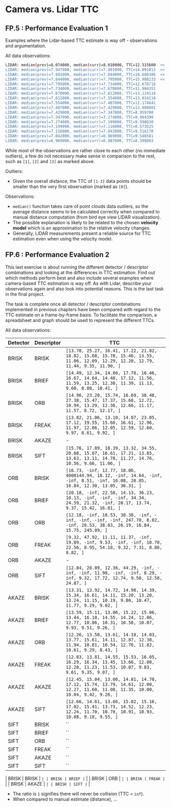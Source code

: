 # Camera vs. Lidar TTC

## FP.5 : Performance Evaluation 1

Examples where the Lidar-based TTC estimate is way off - observations and argumentation.

All data observations:

```bash
LIDAR: median(prev)=8.074000, median(curr)=8.010000, TTC=12.515600  << [0] >>
LIDAR: median(prev)=7.947000, median(curr)=7.891000, TTC=14.091013  << [1] >>
LIDAR: median(prev)=7.891000, median(curr)=7.844000, TTC=16.689386  << [2] >>
LIDAR: median(prev)=7.844000, median(curr)=7.795000, TTC=15.908233  << [3] >>
LIDAR: median(prev)=7.795000, median(curr)=7.734000, TTC=12.678716
LIDAR: median(prev)=7.734000, median(curr)=7.670000, TTC=11.984351
LIDAR: median(prev)=7.670000, median(curr)=7.612000, TTC=13.124118
LIDAR: median(prev)=7.612000, median(curr)=7.554000, TTC=13.024118
LIDAR: median(prev)=7.554000, median(curr)=7.487000, TTC=11.174641
LIDAR: median(prev)=7.487000, median(curr)=7.429000, TTC=12.808601
LIDAR: median(prev)=7.429000, median(curr)=7.347000, TTC=8.959780
LIDAR: median(prev)=7.347000, median(curr)=7.274000, TTC=9.964390
LIDAR: median(prev)=7.274000, median(curr)=7.199000, TTC=9.598630
LIDAR: median(prev)=7.199000, median(curr)=7.116000, TTC=8.573525
LIDAR: median(prev)=7.116000, median(curr)=7.042000, TTC=9.516170
LIDAR: median(prev)=7.042000, median(curr)=6.969000, TTC=9.546581
LIDAR: median(prev)=6.969000, median(curr)=6.887000, TTC=8.398803
```

While most of the observations are rather close to each other (no immediate outliers), a few do not necessary make sense in comparison to the rest, such as `[1]`, `[2]` and `[3]` as marked above.

Outliers:

* Given the overall distance, the TTC of `[1-3]` data points should be smaller than the very first observation (marked as `[0]`).

Observations:

* `median()` function takes care of point clouds data outliers, so the average distance seems to be calculated correctly when compared to manual distance computation (from bird eye view LIDAR visualization).
* The possible explanation is likely to be related to the chosen **velocity model** which is an approximation to the relative velocity changes.
* Generally, LIDAR measurements present a reliable source for TTC estimation even when using the velocity model.

## FP.6 : Performance Evaluation 2

This last exercise is about running the different detector / descriptor combinations and looking at the differences in TTC estimation. Find out which methods perform best and also include several examples where camera-based TTC estimation is way off. As with Lidar, describe your observations again and also look into potential reasons. This is the last task in the final project.

The task is complete once all detector / descriptor combinations implemented in previous chapters have been compared with regard to the TTC estimate on a frame-by-frame basis. To facilitate the comparison, a spreadsheet and graph should be used to represent the different TTCs.

All data observations:

| Detector | Descriptor | TTC |
| --- | --- | --- | 
| BRISK | BRISK | `[13.70, 25.27, 16.41, 17.22, 21.82, 18.82, 15.68, 15.78, 15.46, 13.55, 11.06, 12.09, 12.29, 12.20, 12.79, 11.44, 9.35, 11.90, ]` | 
| BRISK | BRIEF | `[14.49, 12.34, 14.86, 17.78, 16.46, 16.67, 14.64, 14.40, 17.12, 11.56, 11.59, 13.25, 12.30, 11.39, 11.13, 9.60, 8.88, 10.41, ]` |
| BRISK | ORB | `[14.96, 23.20, 15.74, 16.69, 38.48, 27.38, 15.47, 17.37, 15.68, 12.72, 10.94, 13.29, 12.36, 12.66, 11.17, 11.57, 8.72, 12.17, ]` |
| BRISK | FREAK | `[13.82, 21.06, 13.10, 14.87, 23.05, 17.12, 19.55, 15.66, 16.61, 12.96, 11.97, 12.06, 12.05, 12.59, 12.60, 9.97, 8.61, 9.92, ]` |
| BRISK | AKAZE | - |
| BRISK | SIFT | `[15.76, 17.89, 18.39, 13.32, 34.55, 20.08, 15.07, 16.61, 17.21, 13.85, 13.63, 13.11, 14.78, 11.27, 14.76, 10.56, 9.66, 11.06, ]` |
| ORB | BRISK | `[16.73, -inf, 12.77, 18.06, 4008144.94, 18.12, -inf, 14.64, -inf, -inf, 8.51, -inf, 16.08, 20.05, 16.84, 12.30, 13.05, 36.31, ]` |
| ORB | BRIEF | `[20.18, -inf, 22.58, 14.13, 36.23, 10.13, -inf, -inf, -inf, 34.34, 24.59, 21.32, -inf, 20.17, 13.74, 9.37, 15.42, 16.81, ]` |
| ORB | ORB | `[12.18, -inf, 18.53, 30.38, -inf, -inf, -inf, -inf, -inf, 247.70, 8.02, -inf, 28.53, 38.83, 26.19, 16.84, 15.75, 245.09, ]` |
| ORB | FREAK | `[9.32, 47.92, 11.11, 11.37, -inf, 19.89, -inf, 9.53, -inf, -inf, 10.70, 22.56, 8.95, 54.18, 9.32, 7.31, 8.86, 8.82, ]` |
| ORB | AKAZE | - |
| ORB | SIFT | `[12.84, 20.89, 12.36, 44.29, -inf, -inf, -inf, 11.98, -inf, -inf, 8.29, -inf, 9.32, 17.72, 12.74, 9.50, 12.58, 24.87, ]` |
| AKAZE | BRISK | `[13.31, 13.92, 14.72, 14.98, 14.39, 15.34, 16.61, 14.11, 15.20, 13.20, 13.24, 11.15, 10.19, 9.80, 10.47, 11.77, 9.29, 9.02, ]` |
| AKAZE | BRIEF | `[13.59, 15.11, 13.06, 15.22, 15.06, 13.44, 16.18, 14.55, 14.24, 12.06, 12.77, 10.86, 10.31, 10.58, 10.07, 9.93, 9.51, 9.26, ]` |
| AKAZE | ORB | `[12.26, 13.50, 13.61, 14.18, 14.03, 13.77, 15.61, 14.11, 12.87, 12.38, 11.94, 10.81, 10.54, 12.76, 11.82, 10.61, 9.29, 8.43, ]` |
| AKAZE | FREAK | `[12.83, 13.81, 14.55, 15.53, 16.05, 16.29, 16.34, 13.45, 13.66, 12.08, 12.28, 11.23, 11.53, 10.07, 9.83, 9.61, 9.35, 9.07, ]` |
| AKAZE | AKAZE | `[12.45, 15.04, 13.06, 14.81, 14.70, 17.12, 15.74, 13.79, 14.61, 12.00, 12.27, 11.60, 11.08, 11.35, 10.00, 10.04, 9.42, 9.26, ]` |
| AKAZE | SIFT | `[12.66, 14.61, 13.66, 15.02, 15.16, 17.02, 15.41, 13.73, 14.52, 12.23, 12.24, 11.70, 10.70, 10.91, 10.93, 10.08, 9.18, 9.55, ]` |
| SIFT | BRISK | `` |
| SIFT | BRIEF | `` |
| SIFT | ORB | `` |
| SIFT | FREAK | `` |
| SIFT | AKAZE | `` |
| SIFT | SIFT | `` |

| BRISK | BRISK | `` |
| BRISK | BRIEF | `` |
| BRISK | ORB | `` |
| BRISK | FREAK | `` |
| BRISK | AKAZE | `` |
| BRISK | SIFT | `` |


* The ratio is `1` signifies there will never be collision (TTC = `inf`).
* When compared to manual estimate (distance), ...